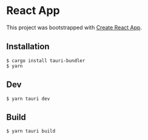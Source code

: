 # React App

This project was bootstrapped with [Create React App](https://github.com/facebook/create-react-app).

## Installation

```
$ cargo install tauri-bundler
$ yarn
```

## Dev

```
$ yarn tauri dev
```

## Build

```
$ yarn tauri build
```
